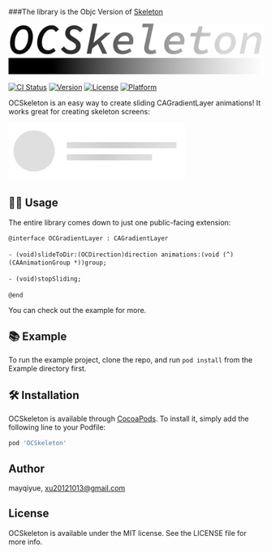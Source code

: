 ###The library is the Objc Version of [Skeleton](https://github.com/gonzalonunez/Skeleton)



![](./logo@2x.png)


[![CI Status](http://img.shields.io/travis/mayqiyue/OCSkeleton.svg?style=flat)](https://travis-ci.org/mayqiyue/OCSkeleton)
[![Version](https://img.shields.io/cocoapods/v/OCSkeleton.svg?style=flat)](http://cocoapods.org/pods/OCSkeleton)
[![License](https://img.shields.io/cocoapods/l/OCSkeleton.svg?style=flat)](http://cocoapods.org/pods/OCSkeleton)
[![Platform](https://img.shields.io/cocoapods/p/OCSkeleton.svg?style=flat)](http://cocoapods.org/pods/OCSkeleton)    

OCSkeleton is an easy way to create sliding CAGradientLayer animations! It works great for creating skeleton screens:

![](./skeleton-logo-animation.gif)

## 👩‍💻 Usage

The entire library comes down to just one public-facing extension:

```ObjC
@interface OCGradientLayer : CAGradientLayer

- (void)slideToDir:(OCDirection)direction animations:(void (^)(CAAnimationGroup *))group;

- (void)stopSliding;

@end

```

You can check out the example for more.


## 📚 Example

To run the example project, clone the repo, and run `pod install` from the Example directory first.

## 🛠 Installation

OCSkeleton is available through [CocoaPods](http://cocoapods.org). To install
it, simply add the following line to your Podfile:

```ruby
pod 'OCSkeleton'
```

## Author

mayqiyue, xu20121013@gmail.com

## License

OCSkeleton is available under the MIT license. See the LICENSE file for more info.
